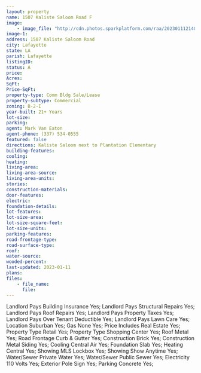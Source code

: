 ```yaml
---
layout: property
name: 1507 Kaliste Saloom Road F
image:
    - image_file: "http://cdn.photos.sparkplatform.com/raa/20230111214041204113000000.jpg"
image-1:
address: 1507 Kaliste Saloom Road
city: Lafayette
state: LA
parish: Lafayette
listingID: 
status: A
price: 
Acres: 
SqFt: 
Price-SqFt: 
property-type: Comm Bldg Sale/Lease
property-subtype: Commercial
zoning: B-2-I
year-built: 21+ Years
lot-size: 
parking: 
agent: Mark Van Eaton
agent-phone: (337) 534-0555
featured: false
directions: Kaliste Saloom next to Plantation Elementary
building-features: 
cooling: 
heating: 
living-area: 
living-area-source: 
living-area-units: 
stories: 
construction-materials: 
door-features: 
electric: 
foundation-details: 
lot-features: 
lot-size-area: 
lot-size-square-feet: 
lot-size-units: 
parking-features: 
road-frontage-type: 
road-surface-type: 
roof: 
water-source: 
wooded-percent: 
last-updated: 2023-01-11
plans: 
files:
    - file_name:
      file:
---
```

Landlord Pays	Building Insurance	Yes;
Landlord Pays	Structural Repairs	Yes;
Landlord Pays	Roof Repairs	Yes;
Landlord Pays	Property Taxes	Yes;
Landlord Pays	Over Tenant Deductible	Yes;
Landlord Pays	Lawn Care	Yes;
Location	Suburban	Yes;
Gas	None	Yes;
Price Includes	Real Estate	Yes;
Property Type	Retail	Yes;
Property Type	Shopping Center	Yes;
Roof	Metal	Yes;
Road Frontage	Curb & Gutter	Yes;
Construction	Brick	Yes;
Construction	Metal Siding	Yes;
Cooling	Central Air	Yes;
Foundation	Slab	Yes;
Heating	Central	Yes;
Showing	MLS Lockbox	Yes;
Showing	Show Anytime	Yes;
Water/Sewer	Private Water	Yes;
Water/Sewer	Public Sewer	Yes;
Electricity	110 Volts	Yes;
Exterior	Pole Sign	Yes;
Parking	Concrete	Yes;

